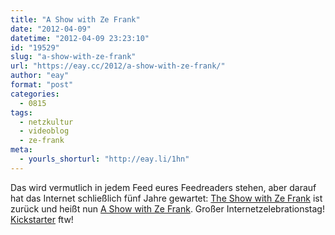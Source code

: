 ```yaml
---
title: "A Show with Ze Frank"
date: "2012-04-09"
datetime: "2012-04-09 23:23:10"
id: "19529"
slug: "a-show-with-ze-frank"
url: "https://eay.cc/2012/a-show-with-ze-frank/"
author: "eay"
format: "post"
categories:
  - 0815
tags:
  - netzkultur
  - videoblog
  - ze-frank
meta:
  - yourls_shorturl: "http://eay.li/1hn"
---
```


Das wird vermutlich in jedem Feed eures Feedreaders stehen, aber darauf hat das Internet schließlich fünf Jahre gewartet: [The Show with Ze Frank](http://www.zefrank.com/theshow/) ist zurück und heißt nun [A Show with Ze Frank](http://ashow.zefrank.com/). Großer Internetzelebrationstag! [Kickstarter](http://www.kickstarter.com/projects/zefrank/a-show-with-ze-frank) ftw!

